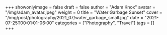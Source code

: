+++
showonlyimage = false
draft = false
author = "Adam Knox"
avatar = "/img/adam_avatar.jpeg"
weight = 0
title = "Water Garbage Sunset"
cover = "/img/post/photography/2021_07/water_garbage_small.jpg"
date = "2021-07-25T00:01:01-06:00"
categories = ["Photography", "Travel"]
tags = []
+++
<!--more-->
